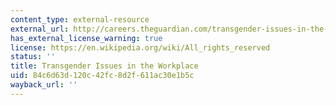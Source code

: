 ```yaml
---
content_type: external-resource
external_url: http://careers.theguardian.com/transgender-issues-in-the-workplace
has_external_license_warning: true
license: https://en.wikipedia.org/wiki/All_rights_reserved
status: ''
title: Transgender Issues in the Workplace
uid: 84c6d63d-120c-42fc-8d2f-611ac30e1b5c
wayback_url: ''
---
```


